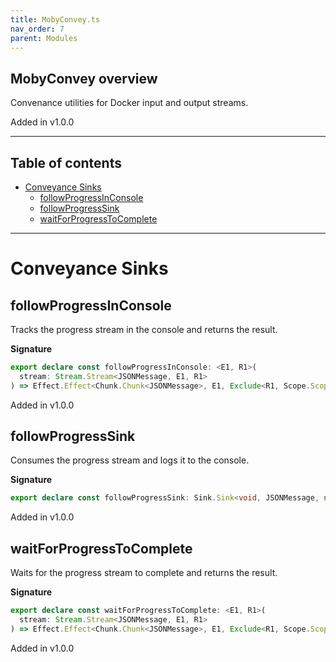 ```yaml
---
title: MobyConvey.ts
nav_order: 7
parent: Modules
---
```


## MobyConvey overview

Convenance utilities for Docker input and output streams.

Added in v1.0.0

---

<h2 class="text-delta">Table of contents</h2>

- [Conveyance Sinks](#conveyance-sinks)
  - [followProgressInConsole](#followprogressinconsole)
  - [followProgressSink](#followprogresssink)
  - [waitForProgressToComplete](#waitforprogresstocomplete)

---

# Conveyance Sinks

## followProgressInConsole

Tracks the progress stream in the console and returns the result.

**Signature**

```ts
export declare const followProgressInConsole: <E1, R1>(
  stream: Stream.Stream<JSONMessage, E1, R1>
) => Effect.Effect<Chunk.Chunk<JSONMessage>, E1, Exclude<R1, Scope.Scope>>
```

Added in v1.0.0

## followProgressSink

Consumes the progress stream and logs it to the console.

**Signature**

```ts
export declare const followProgressSink: Sink.Sink<void, JSONMessage, never, never, never>
```

Added in v1.0.0

## waitForProgressToComplete

Waits for the progress stream to complete and returns the result.

**Signature**

```ts
export declare const waitForProgressToComplete: <E1, R1>(
  stream: Stream.Stream<JSONMessage, E1, R1>
) => Effect.Effect<Chunk.Chunk<JSONMessage>, E1, Exclude<R1, Scope.Scope>>
```

Added in v1.0.0
